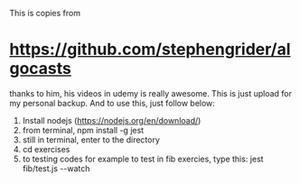 This is copies from
# https://github.com/stephengrider/algocasts
thanks to him, his videos in udemy is really awesome.
This is just upload for my personal backup.
And to use this, just follow below:
1. Install nodejs (https://nodejs.org/en/download/)
2. from terminal, npm install -g jest
3. still in terminal, enter to the directory
4. cd exercises
5. to testing codes for example to test in fib exercies, type this: jest fib/test.js --watch
